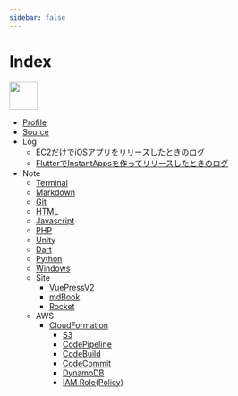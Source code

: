 ```yaml
---
sidebar: false
---
```


# Index

<img src="https://github.com/AkitoYamashita.png" width="50">

- [Profile](./profile.md)
- [Source](./src/)
- Log
  - [EC2だけでiOSアプリをリリースしたときのログ](./log/ec2mac.md)
  - [FlutterでInstantAppsを作ってリリースしたときのログ](./log/instatapp.md)
- Note
  - [Terminal](./note/terminal.md)
  - [Markdown](./note/markdown.md)
  - [Git](./note/git.md)
  - [HTML](./note/html.md)
  - [Javascript](./note/javascript.md)
  - [PHP](./note/php.md)
  - [Unity](./note/unity.md)
  - [Dart](./note/dart.md)
  - [Python](./note/python.md)
  - [Windows](./note/windows.md)
  - Site
    - [VuePressV2](./note/vuepress.md)
    - [mdBook](./note/mdbook.md)
    - [Rocket](./note/rocket.md)
  - AWS
    - [CloudFormation](./note/aws/cfn/index.md)
      - [S3](./note/aws/cfn/s3.md)
      - [CodePipeline](./note/aws/cfn/pipeline.md)
      - [CodeBuild](./note/aws/cfn/codebuild.md)
      - [CodeCommit](./note/aws/cfn/codecommit.md)
      - [DynamoDB](./note/aws/cfn/dynamodb.md)
      - [IAM Role(Policy)](./note/aws/cfn/role-policy.md)
